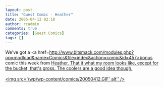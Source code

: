 ```yaml
---
layout: post
title: "Guest Comic - Heather"
date: 2005-04-12 02:18
author: rcadmin
comments: true
categories: [Guest Comics]
tags: []
---
```

We've got a <a href=http://www.bitsmack.com/modules.php?op=modload&name=Comics&file=index&action=comic&id=457>bonus comic</a> this week from <a href=http://rantswithpants.8m.com/>Heather. That it what my room looks like, except for the bucket, that's gross. The coolers are a good idea though. <br /><br /><!--more--><img src='/wp/wp-content/comics/20050412.GIF' alt'' />
